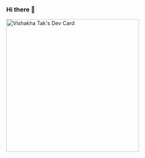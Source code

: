 ### Hi there 👋

<!--
**vc-vishakha/vc-vishakha** is a ✨ _special_ ✨ repository because its `README.md` (this file) appears on your GitHub profile.

Here are some ideas to get you started:

- 🔭 I’m currently working on ...
- 🌱 I’m currently learning ...
- 👯 I’m looking to collaborate on ...
- 🤔 I’m looking for help with ...
- 💬 Ask me about ...
- 📫 How to reach me: ...
- 😄 Pronouns: ...
- ⚡ Fun fact: ...
-->
<a href="https://app.daily.dev/vishakhatak"><img src="https://api.daily.dev/devcards/v2/ZdfZd2ci42ddKjzR1agIq.png?type=default&r=a7d" width="356" alt="Vishakha Tak's Dev Card"/></a>
